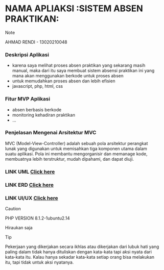 # NAMA APLIAKSI :SISTEM ABSEN PRAKTIKAN:
> [!NOTE]
> AHMAD RENDI - 13020210048


### Deskripsi Aplikasi
- karena saya melihat proses absen praktikan yang sekarang masih manual, maka dari itu saya membuat sistem absensi praktikan ini yang mana akan menggunakan berkode untuk proses absen 
- untuk memudahkan proses absen dan lebih efisien 
- javascript, php, html, css

### Fitur MVP Aplikasi
- absen berbasis berkode
- monitoring kehadiran praktikan
- ...


### Penjelasan Mengenai Arsitektur MVC
MVC (Model-View-Controller) adalah sebuah pola arsitektur perangkat lunak yang digunakan untuk memisahkan tiga komponen utama dalam suatu aplikasi. Pola ini membantu mengorganisir dan memanage kode, membuatnya lebih terstruktur, mudah dipahami, dan dapat diuji.


### LINK UML [Click here](https://drive.google.com/file/d/1Rn-8b2e0yDgzm0WPLD5kPCc2jNFCbLti/view?usp=sharing)
### LINK ERD [Click here](https://github.com/ICLabs-Fikom-UMI/Example-rules.git)
### LINK UI/UX [Click here](https://github.com/ICLabs-Fikom-UMI/Example-rules.git)



> [!CAUTION]
> PHP VERSION 8.1.2-1ubuntu2.14




Hiraukan saja
> [!TIP]
> Pekerjaan yang dikerjakan secara ikhlas atau dikerjakan dari lubuk hati yang paling dalam tidak hanya dituliskan dengan kata-kata tapi aksi nyata dari kata-kata itu. Kalau hanya sekadar kata-kata setiap orang bisa melakukan itu, tapi tidak untuk aksi nyatanya.
